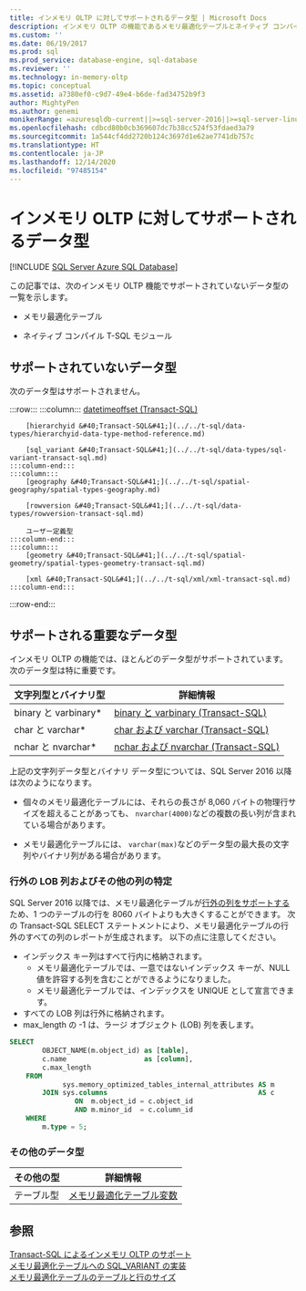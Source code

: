 ```yaml
---
title: インメモリ OLTP に対してサポートされるデータ型 | Microsoft Docs
description: インメモリ OLTP の機能であるメモリ最適化テーブルとネイティブ コンパイル T-SQL モジュールでサポートされていないデータ型について説明します。
ms.custom: ''
ms.date: 06/19/2017
ms.prod: sql
ms.prod_service: database-engine, sql-database
ms.reviewer: ''
ms.technology: in-memory-oltp
ms.topic: conceptual
ms.assetid: a7380ef0-c9d7-49e4-b6de-fad34752b9f3
author: MightyPen
ms.author: genemi
monikerRange: =azuresqldb-current||>=sql-server-2016||>=sql-server-linux-2017||=azuresqldb-mi-current
ms.openlocfilehash: cdbcd80b0cb369607dc7b38cc524f53fdaed3a79
ms.sourcegitcommit: 1a544cf4dd2720b124c3697d1e62ae7741db757c
ms.translationtype: HT
ms.contentlocale: ja-JP
ms.lasthandoff: 12/14/2020
ms.locfileid: "97485154"
---
```

# <a name="supported-data-types-for-in-memory-oltp"></a>インメモリ OLTP に対してサポートされるデータ型
[!INCLUDE [SQL Server Azure SQL Database](../../includes/applies-to-version/sql-asdb.md)]

  この記事では、次のインメモリ OLTP 機能でサポートされていないデータ型の一覧を示します。  
  
-   メモリ最適化テーブル  
  
-   ネイティブ コンパイル T-SQL モジュール  
  
## <a name="unsupported-data-types"></a>サポートされていないデータ型  
 次のデータ型はサポートされません。  

:::row:::
    :::column:::
        [datetimeoffset &#40;Transact-SQL&#41;](../../t-sql/data-types/datetimeoffset-transact-sql.md)

        [hierarchyid &#40;Transact-SQL&#41;](../../t-sql/data-types/hierarchyid-data-type-method-reference.md)

        [sql_variant &#40;Transact-SQL&#41;](../../t-sql/data-types/sql-variant-transact-sql.md)
    :::column-end:::
    :::column:::
        [geography &#40;Transact-SQL&#41;](../../t-sql/spatial-geography/spatial-types-geography.md)

        [rowversion &#40;Transact-SQL&#41;](../../t-sql/data-types/rowversion-transact-sql.md)

        ユーザー定義型
    :::column-end:::
    :::column:::
        [geometry &#40;Transact-SQL&#41;](../../t-sql/spatial-geometry/spatial-types-geometry-transact-sql.md)

        [xml &#40;Transact-SQL&#41;](../../t-sql/xml/xml-transact-sql.md)
    :::column-end:::
:::row-end:::
  
## <a name="notable-supported-data-types"></a>サポートされる重要なデータ型  
 インメモリ OLTP の機能では、ほとんどのデータ型がサポートされています。 次のデータ型は特に重要です。  
  
|文字列型とバイナリ型|詳細情報|  
|-----------------------------|--------------------------|  
|binary と varbinary*|[binary と varbinary &#40;Transact-SQL&#41;](../../t-sql/data-types/binary-and-varbinary-transact-sql.md)|  
|char と varchar*|[char および varchar &#40;Transact-SQL&#41;](../../t-sql/data-types/char-and-varchar-transact-sql.md)|  
|nchar と nvarchar*|[nchar および nvarchar &#40;Transact-SQL&#41;](../../t-sql/data-types/nchar-and-nvarchar-transact-sql.md)|  
  
上記の文字列データ型とバイナリ データ型については、SQL Server 2016 以降は次のようになります。  
  
- 個々のメモリ最適化テーブルには、それらの長さが 8,060 バイトの物理行サイズを超えることがあっても、 `nvarchar(4000)`などの複数の長い列が含まれている場合があります。  
  
- メモリ最適化テーブルには、 `varchar(max)`などのデータ型の最大長の文字列やバイナリ列がある場合があります。  


### <a name="identify-lobs-and-other-columns-that-are-off-row"></a>行外の LOB 列およびその他の列の特定

SQL Server 2016 以降では、メモリ最適化テーブルが[行外の列をサポートする](../../relational-databases/in-memory-oltp/table-and-row-size-in-memory-optimized-tables.md)ため、1 つのテーブルの行を 8060 バイトよりも大きくすることができます。 次の Transact-SQL SELECT ステートメントにより、メモリ最適化テーブルの行外のすべての列のレポートが生成されます。 以下の点に注意してください。

- インデックス キー列はすべて行内に格納されます。
  - メモリ最適化テーブルでは、一意ではないインデックス キーが、NULL 値を許容する列を含むことができるようになりました。
  - メモリ最適化テーブルでは、インデックスを UNIQUE として宣言できます。
- すべての LOB 列は行外に格納されます。
- max_length の -1 は、ラージ オブジェクト (LOB) 列を表します。


```sql
SELECT
        OBJECT_NAME(m.object_id) as [table],
        c.name                   as [column],
        c.max_length
    FROM
             sys.memory_optimized_tables_internal_attributes AS m
        JOIN sys.columns                                     AS c
                ON  m.object_id = c.object_id
                AND m.minor_id  = c.column_id
    WHERE
        m.type = 5;
```


### <a name="other-data-types"></a>その他のデータ型


|その他の型|詳細情報|  
|-----------------|--------------------------|  
|テーブル型|[メモリ最適化テーブル変数](../../relational-databases/in-memory-oltp/faster-temp-table-and-table-variable-by-using-memory-optimization.md)|  
  
## <a name="see-also"></a>参照  
 [Transact-SQL によるインメモリ OLTP のサポート](../../relational-databases/in-memory-oltp/transact-sql-support-for-in-memory-oltp.md)   
 [メモリ最適化テーブルへの SQL_VARIANT の実装](../../relational-databases/in-memory-oltp/implementing-sql-variant-in-a-memory-optimized-table.md)  
 [メモリ最適化テーブルのテーブルと行のサイズ](../../relational-databases/in-memory-oltp/table-and-row-size-in-memory-optimized-tables.md)  
  
  
